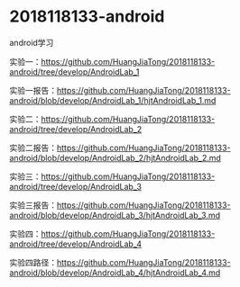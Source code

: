 # 2018118133-android
android学习

实验一：https://github.com/HuangJiaTong/2018118133-android/tree/develop/AndroidLab_1

实验一报告：https://github.com/HuangJiaTong/2018118133-android/blob/develop/AndroidLab_1/hjtAndroidLab_1.md

实验二：https://github.com/HuangJiaTong/2018118133-android/tree/develop/AndroidLab_2

实验二报告：https://github.com/HuangJiaTong/2018118133-android/blob/develop/AndroidLab_2/hjtAndroidLab_2.md

实验三：https://github.com/HuangJiaTong/2018118133-android/tree/develop/AndroidLab_3

实验三报告：https://github.com/HuangJiaTong/2018118133-android/blob/develop/AndroidLab_3/hjtAndroidLab_3.md

实验四：https://github.com/HuangJiaTong/2018118133-android/tree/develop/AndroidLab_4

实验四路径：https://github.com/HuangJiaTong/2018118133-android/blob/develop/AndroidLab_4/hjtAndroidLab_4.md